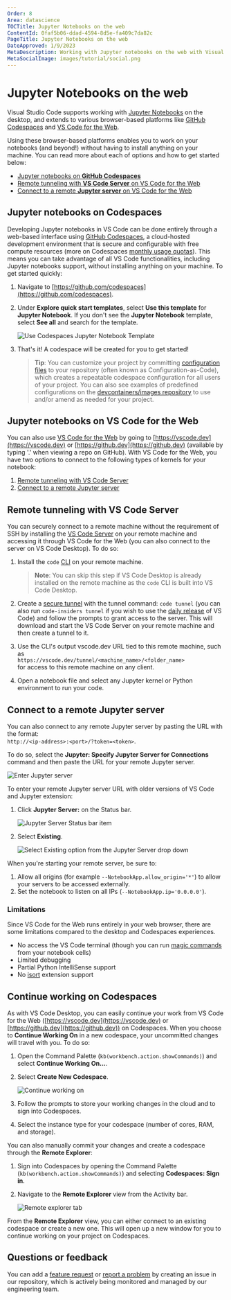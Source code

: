 ```yaml
---
Order: 8
Area: datascience
TOCTitle: Jupyter Notebooks on the web
ContentId: 0faf5b06-ddad-4594-8d5e-fa409c7da82c
PageTitle: Jupyter Notebooks on the web
DateApproved: 1/9/2023
MetaDescription: Working with Jupyter notebooks on the web with Visual Studio Code.
MetaSocialImage: images/tutorial/social.png
---
```


# Jupyter Notebooks on the web

Visual Studio Code supports working with [Jupyter Notebooks](https://jupyter-notebook.readthedocs.io/en/latest/) on the desktop, and extends to various browser-based platforms like [GitHub Codespaces](https://github.com/features/codespaces) and [VS Code for the Web](/docs/editor/vscode-web.md).

Using these browser-based platforms enables you to work on your notebooks (and beyond!) without having to install anything on your machine. You can read more about each of options and how to get started below:

- [Jupyter notebooks on **GitHub Codespaces**](#jupyter-notebooks-on-codespaces)
- [Remote tunneling with **VS Code Server** on VS Code for the Web](#remote-tunneling-with-vs-code-server)
- [Connect to a remote **Jupyter server** on VS Code for the Web](#connect-to-a-remote-jupyter-server)

## Jupyter notebooks on Codespaces

Developing Jupyter notebooks in VS Code can be done entirely through a web-based interface using [GitHub Codespaces](https://github.com/features/codespaces), a cloud-hosted development environment that is secure and configurable with free compute resources (more on Codespaces [monthly usage quotas](https://docs.github.com/billing/managing-billing-for-github-codespaces/about-billing-for-github-codespaces)). This means you can take advantage of all VS Code functionalities, including Jupyter notebooks support, without installing anything on your machine. To get started quickly:

1. Navigate to [https://github.com/codespaces](https://github.com/codespaces).
2. Under **Explore quick start templates**, select **Use this template** for **Jupyter Notebook**. If you don't see the **Jupyter Notebook** template, select **See all** and search for the template.

    ![Use Codespaces Jupyter Notebook Template](images/notebooks-web/codespaces-jupyter-template.png)

3. That's it! A codespace will be created for you to get started!

   > **Tip**: You can customize your project by committing [configuration files](https://docs.github.com/codespaces/setting-up-your-project-for-codespaces/introduction-to-dev-containers) to your repository (often known as Configuration-as-Code), which creates a repeatable codespace configuration for all users of your project. You can also see examples of predefined configurations on the [devcontainers/images repository](https://github.com/devcontainers/images/tree/main/src) to use and/or amend as needed for your project.

## Jupyter notebooks on VS Code for the Web

You can also use [VS Code for the Web](/docs/editor/vscode-web.md) by going to [https://vscode.dev](https://vscode.dev) or [https://github.dev](https://github.dev) (available by typing '.' when viewing a repo on GitHub). With VS Code for the Web, you have two options to connect to the following types of kernels for your notebook:

1. [Remote tunneling with VS Code Server](#remote-tunneling-with-vs-code-server)
2. [Connect to a remote Jupyter server](#connect-to-a-remote-jupyter-server)

## Remote tunneling with VS Code Server

You can securely connect to a remote machine without the requirement of SSH by installing the [VS Code Server](/docs/remote/vscode-server.md) on your remote machine and accessing it through VS Code for the Web (you can also connect to the server on VS Code Desktop). To do so:

1. Install the `code` [CLI](/download) on your remote machine.

   > **Note**: You can skip this step if VS Code Desktop is already installed on the remote machine as the `code` CLI is built into VS Code Desktop.

2. Create a [secure tunnel](/docs/remote/tunnels.md) with the tunnel command: `code tunnel` (you can also run `code-insiders tunnel` if you wish to use the [daily release](/insiders) of VS Code) and follow the prompts to grant access to the server. This will download and start the VS Code Server on your remote machine and then create a tunnel to it.
3. Use the CLI's output vscode.dev URL tied to this remote machine, such as<br>`https://vscode.dev/tunnel/<machine_name>/<folder_name>`<br>for access to this remote machine on any client.
4. Open a notebook file and select any Jupyter kernel or Python environment to run your code.

## Connect to a remote Jupyter server

You can also connect to any remote Jupyter server by pasting the URL with the format:<br>`http://<ip-address>:<port>/?token=<token>`.

To do so, select the **Jupyter: Specify Jupyter Server for Connections** command and then paste the URL for your remote Jupyter server.

![Enter Jupyter server](images/notebooks-web/select-enter-server-url.png)

To enter your remote Jupyter server URL with older versions of VS Code and Jupyter extension:

1. Click **Jupyter Server:** on the Status bar.

   ![Jupyter Server Status bar item](images/notebooks-web/jupyter-status-bar.png)

2. Select **Existing**.

   ![Select Existing option from the Jupyter Server drop down](images/notebooks-web/select-existing-server.png)

When you're starting your remote server, be sure to:

1. Allow all origins (for example `--NotebookApp.allow_origin='*'`) to allow your servers to be accessed externally.
2. Set the notebook to listen on all IPs (`--NotebookApp.ip='0.0.0.0'`).

### Limitations

Since VS Code for the Web runs entirely in your web browser, there are some limitations compared to the desktop and Codespaces experiences.

- No access the VS Code terminal (though you can run [magic commands](https://ipython.readthedocs.io/en/stable/interactive/magics.html) from your notebook cells)
- Limited debugging
- Partial Python IntelliSense support
- No [isort](https://marketplace.visualstudio.com/items?itemName=ms-python.isort) extension support

## Continue working on Codespaces

As with VS Code Desktop, you can easily continue your work from VS Code for the Web ([https://vscode.dev](https://vscode.dev) or [https://github.dev](https://github.dev)) on Codespaces. When you choose to **Continue Working On** in a new codespace, your uncommitted changes will travel with you. To do so:

1. Open the Command Palette (`kb(workbench.action.showCommands)`) and select **Continue Working On...**.
2. Select **Create New Codespace**.

   ![Continue working on](images/notebooks-web/continue-working-on-codespaces.png)

3. Follow the prompts to store your working changes in the cloud and to sign into Codespaces.
4. Select the instance type for your codespace (number of cores, RAM, and storage).

You can also manually commit your changes and create a codespace through the **Remote Explorer**:

1. Sign into Codespaces by opening the Command Palette (`kb(workbench.action.showCommands)`) and selecting **Codespaces: Sign in**.
2. Navigate to the **Remote Explorer** view from the Activity bar.

    ![Remote explorer tab](images/notebooks-web/remote-explorer-tab.png)

From the **Remote Explorer** view, you can either connect to an existing codespace or create a new one. This will open up a new window for you to continue working on your project on Codespaces.

## Questions or feedback

You can add a [feature request](https://github.com/microsoft/vscode-jupyter/issues/new?assignees=&labels=feature-request&template=3_feature_request.md) or [report a problem](https://github.com/microsoft/vscode-jupyter/issues/new?assignees=&labels=bug&template=1_bug_report.md) by creating an issue in our repository, which is actively being monitored and managed by our engineering team.
